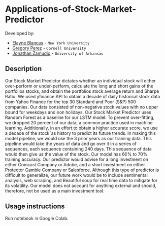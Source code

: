 <!--
Name of your teams' final project
-->
# Applications-of-Stock-Market-Predictor


<!--
List all of the members who developed the project and
link to each members respective GitHub profile
-->
Developed by: 
- [Elayne Blancas](https://github.com/eb3770) - `New York University`
- [Gregory Perez](https://github.com/gap85) - `Cornell University` 
- [Jonathan Zamudio](https://github.com/jz034) - `University of Arkansas` 

## Description
<!--
Give a short description on what your project accomplishes and what tools is uses. In addition, you can drop screenshots directly into your README file to add them to your README. Take these from your presentations.
-->
Our Stock Market Predictor dictates whether an individual stock will either over-perform
or under-perform, calculate the long and short gains of the portfolios stocks, and obtain
the portfolios stock average return and Sharpe Ratio. We used yfinance API to obtain
a decade of daily historical stock data from Yahoo Finance for the top 30 Standard and
Poor (S&P) 500 companies. Our data consisted of non-negative stock values with no upper
bound for weekdays and non holidays. Our Stock Market Predictor uses Random Forest
as a baseline for our LSTM model. To prevent over-fitting, we dropped 20 percent of our
data, a common practice used in machine learning. Additionally, in an effort to obtain a
higher accurate score, we use a decade of the stockˆas history to predict its future trends.
In making this model pipeline, we would use the 3 prior years as our training data. This
pipeline would take the years of data and go over it in a series of sequences, each sequence
containing 240 days. This sequence of data would then give us the value of the stock. Our
model has 60% to 70% training accuracy. Our predictor would advise for a long investment
on either Comcast Company or Adobe, and a short investment on either Protector Gamble
Company or Salesforce. Although this type of predictor is difficult to generalize, our future
work would be to include sentimental analysis, web scraping, and Beautiful soup for real
time data to mitigate for its volatility. Our model does not account for anything external
and should, therefore, not be used as a main investment tool.

## Usage instructions
<!--
Give details on how to install fork and install your project. You can get all of the python dependencies for your project by typing `pip3 freeze requirements.txt` on the system that runs your project. Add the generated `requirements.txt` to this repo.
-->
Run notebook in Google Colab.
